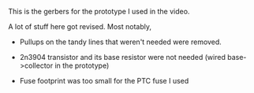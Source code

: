This is the gerbers for the prototype I used in the video.

A lot of stuff here got revised. Most notably,

* Pullups on the tandy lines that weren't needed were removed.

* 2n3904 transistor and its base resistor were not needed (wired base->collector in the prototype)

* Fuse footprint was too small for the PTC fuse I used
